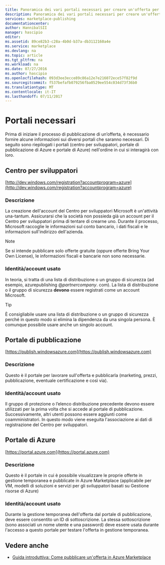 ```yaml
---
title: Panoramica dei vari portali necessari per creare un'offerta per Marketplace | Documentazione Microsoft
description: Panoramica dei vari portali necessari per creare un'offerta per Marketplace
services: marketplace-publishing
documentationcenter: 
author: HannibalSII
manager: hascipio
editor: 
ms.assetid: 89ce82b3-c28a-4b0d-b37a-db3112160a4e
ms.service: marketplace
ms.devlang: na
ms.topic: article
ms.tgt_pltfrm: na
ms.workload: na
ms.date: 07/27/2016
ms.author: hascipio
ms.openlocfilehash: 093d3ee3ecce89c86a12e7e216072ece57f82f9d
ms.sourcegitcommit: f537befafb079256fba0529ee554c034d73f36b0
ms.translationtype: MT
ms.contentlocale: it-IT
ms.lasthandoff: 07/11/2017
---
```

# <a name="portals-you-will-need"></a>Portali necessari
Prima di iniziare il processo di pubblicazione di un’offerta, è necessario fornire alcune informazioni sui diversi portali che saranno necessari. Di seguito sono riepilogati i portali (centro per sviluppatori, portale di pubblicazione di Azure e portale di Azure) nell'ordine in cui si interagirà con loro.                                                                            

## <a name="developer-center"></a>Centro per sviluppatori
[http://dev.windows.com/registration?accountprogram=azure](http://dev.windows.com/registration?accountprogram=azure)

### <a name="description"></a>Descrizione
La creazione dell'account del Centro per sviluppatori Microsoft è un'attività una-tantum. Assicurarsi che la società non possieda già un account per il Centro per sviluppatori prima di tentare di crearne uno. Durante il processo, Microsoft raccoglie le informazioni sul conto bancario, i dati fiscali e le informazioni sull'indirizzo dell'azienda.

> [!NOTE]
> Se si intende pubblicare solo offerte gratuite (oppure offerte Bring Your Own License), le informazioni fiscali e bancarie non sono necessarie.
> 
> 

### <a name="identityaccount-used"></a>Identità/account usato
In teoria, si tratta di una lista di distribuzione o un gruppo di sicurezza (ad esempio, azurepublishing @*partnercompany*. com). La lista di distribuzione o il gruppo di sicurezza **devono** essere registrati come un account Microsoft.

> [!TIP]
> È consigliabile usare una lista di distribuzione o un gruppo di sicurezza perché in questo modo si elimina la dipendenza da una singola persona. È comunque possibile usare anche un singolo account.
> 
> 

## <a name="publishing-portal"></a>Portale di pubblicazione
[https://publish.windowsazure.com](https://publish.windowsazure.com)

### <a name="description"></a>Descrizione
Questo è il portale per lavorare sull'offerta e pubblicarla (marketing, prezzi, pubblicazione, eventuale certificazione e così via).

### <a name="identityaccount-used"></a>Identità/account usato
Il gruppo di protezione o l’elenco distribuzione precedente devono essere utilizzati per la prima volta che si accede al portale di pubblicazione. Successivamente, altri utenti possono essere aggiunti come coamministratori. In questo modo viene eseguita l'associazione ai dati di registrazione del Centro per sviluppatori.

## <a name="azure-portal"></a>Portale di Azure
[https://portal.azure.com](https://portal.azure.com)

### <a name="description"></a>Descrizione
Questo è il portale in cui è possibile visualizzare le proprie offerte in gestione temporanea e pubblicate in Azure Marketplace (applicabile per VM, modelli di soluzioni e servizi per gli sviluppatori basati su Gestione risorse di Azure)

### <a name="identityaccount-used"></a>Identità/account usato
Durante la gestione temporanea dell'offerta dal portale di pubblicazione, deve essere consentito un ID di sottoscrizione. La stessa sottoscrizione (sono associati un nome utente e una password) deve essere usata durante l'accesso a questo portale per testare l'offerta in gestione temporanea.

## <a name="see-also"></a>Vedere anche
* [Guida introduttiva: Come pubblicare un'offerta in Azure Marketplace](marketplace-publishing-getting-started.md)

